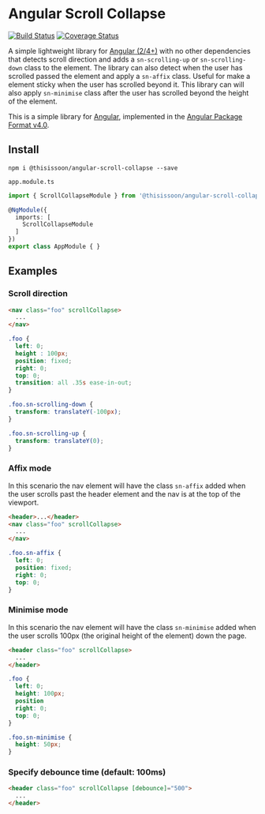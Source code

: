 # Angular Scroll Collapse
[![Build Status][travis-badge]][travis-badge-url]
[![Coverage Status][coveralls-badge]][coveralls-badge-url]

A simple lightweight library for [Angular (2/4+)][angular] with no other dependencies that detects scroll direction and adds a `sn-scrolling-up` or `sn-scrolling-down` class to the element. The library can also detect when the user has scrolled passed the element and apply a `sn-affix` class. Useful for make a element sticky when the user has scrolled beyond it. This library can will also apply `sn-minimise` class after the user has scrolled beyond the height of the element.

This is a simple library for [Angular][angular], implemented in the [Angular Package Format v4.0](https://docs.google.com/document/d/1CZC2rcpxffTDfRDs6p1cfbmKNLA6x5O-NtkJglDaBVs/edit#heading=h.k0mh3o8u5hx).


## Install

`npm i @thisissoon/angular-scroll-collapse --save`

`app.module.ts`
```ts
import { ScrollCollapseModule } from '@thisissoon/angular-scroll-collapse';

@NgModule({
  imports: [
    ScrollCollapseModule
  ]
})
export class AppModule { }
```


## Examples

### Scroll direction

```html
<nav class="foo" scrollCollapse>
  ...
</nav>
```

```css
.foo {
  left: 0;
  height : 100px;
  position: fixed;
  right: 0;
  top: 0;
  transition: all .35s ease-in-out;
}

.foo.sn-scrolling-down {
  transform: translateY(-100px);
}

.foo.sn-scrolling-up {
  transform: translateY(0);
}
```

### Affix mode

In this scenario the nav element will have the class `sn-affix` added when the user scrolls past the header element and the nav is at the top of the viewport.

```html
<header>...</header>
<nav class="foo" scrollCollapse>
  ...
</nav>
```

```css
.foo.sn-affix {
  left: 0;
  position: fixed;
  right: 0;
  top: 0;
}
```


### Minimise mode

In this scenario the nav element will have the class `sn-minimise` added when the user scrolls 100px (the original height of the element) down the page.

```html
<header class="foo" scrollCollapse>
  ...
</header>
```

```css
.foo {
  left: 0;
  height: 100px;
  position
  right: 0;
  top: 0;
}

.foo.sn-minimise {
  height: 50px;
}
```

### Specify debounce time (default: 100ms)

```html
<header class="foo" scrollCollapse [debounce]="500">
  ...
</header>
```

[travis-badge]: https://travis-ci.org/thisissoon/angular-scroll-collapse.svg?branch=master
[travis-badge-url]: https://travis-ci.org/thisissoon/angular-scroll-collapse
[coveralls-badge]: https://coveralls.io/repos/github/thisissoon/angular-scroll-collapse/badge.svg?branch=master
[coveralls-badge-url]: https://coveralls.io/github/thisissoon/angular-scroll-collapse?branch=master
[angular]: https://angular.io/
